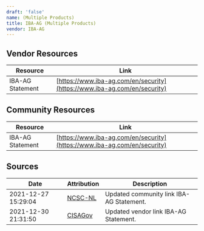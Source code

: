 ```yaml
---
draft: 'false'
name: (Multiple Products)
title: IBA-AG (Multiple Products)
vendor: IBA-AG
---
```


## Vendor Resources
| Resource | Link |
| --- | --- |
| IBA-AG Statement | [https://www.iba-ag.com/en/security](https://www.iba-ag.com/en/security) |

## Community Resources
| Resource | Link |
| --- | --- |
| IBA-AG Statement | [https://www.iba-ag.com/en/security](https://www.iba-ag.com/en/security) |


## Sources
| Date | Attribution | Description |
| --- | --- | --- |
| 2021-12-27 15:29:04 | [NCSC-NL](https://github.com/NCSC-NL/log4shell/blob/main/software/README.md) | Updated community link IBA-AG Statement.  |
| 2021-12-30 21:31:50 | [CISAGov](https://raw.githubusercontent.com/cisagov/log4j-affected-db/develop/README.md) | Updated vendor link IBA-AG Statement.  |
